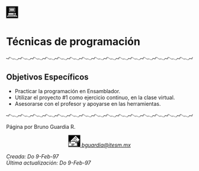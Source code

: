 # ![Bases de programación](../../images/pc.gif)

# Técnicas de programación

![](../../images/waveline.gif)

## Objetivos Específicos

*   Practicar la programación en Ensamblador.
*   Utilizar el proyecto #1 como ejercicio continuo, en la clase virtual.
*   Asesorarse con el profesor y apoyarse en las herramientas.

![](../../images/waveline.gif)

Página por Bruno Guardia R.

<div align="center">

<center>

<address>

[![Correo](../../images/mail.gif) bguardia@itesm.mx](mailto:bguardia@campus.ccm.itesm.mx) </address>

</center>

</div>

_Creada: Do 9-Feb-97_  
_Última actualización: Do 9-Feb-97_